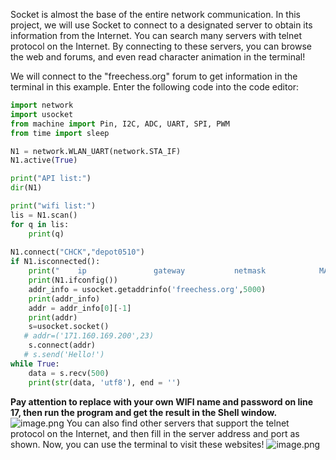 Socket is almost the base of the entire network communication. In this project, we will use Socket to connect to a designated server to obtain its information from the Internet. You can search many servers with telnet protocol on the Internet. By connecting to these servers, you can browse the web and forums, and even read character animation in the terminal!


We will connect to the "freechess.org" forum to get information in the terminal in this example.
Enter the following code into the code editor:
```python
import network
import usocket
from machine import Pin, I2C, ADC, UART, SPI, PWM
from time import sleep

N1 = network.WLAN_UART(network.STA_IF)
N1.active(True)

print("API list:")
dir(N1)

print("wifi list:")
lis = N1.scan()
for q in lis:
    print(q)
    
N1.connect("CHCK","depot0510")
if N1.isconnected():
    print("    ip               gateway           netmask            MAC            ssid")
    print(N1.ifconfig())
    addr_info = usocket.getaddrinfo('freechess.org',5000)
    print(addr_info)
    addr = addr_info[0][-1]
    print(addr)
    s=usocket.socket()
   # addr=('171.160.169.200',23)
    s.connect(addr)
   # s.send('Hello!')
while True:
    data = s.recv(500)
    print(str(data, 'utf8'), end = '')
```
**Pay attention to replace with your own WIFI name and password on line 17, then run the program and get the result in the Shell window.**
![image.png](https://files.seeedstudio.com/wiki/Wio_RP2040_mini_Dev_Board-Onboard_Wifi/demo_20.png)
You can also find other servers that support the telnet protocol on the Internet, and then fill in the server address and port as shown. Now, you can use the terminal to visit these websites!
![image.png](https://files.seeedstudio.com/wiki/Wio_RP2040_mini_Dev_Board-Onboard_Wifi/demo_21.png)
## 
